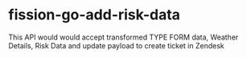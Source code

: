 # fission-go-add-risk-data
This API would would accept transformed TYPE FORM data, Weather Details, Risk Data and update payload to create ticket in Zendesk
